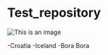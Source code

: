 # Test_repository
![This is an image](https://media4.giphy.com/media/zOvBKUUEERdNm/giphy.gif?cid=ecf05e47z9ba32ay5m8ogrf3vqbwy50m8ioxmj1r9tuln9x9&rid=giphy.gif&ct=g)

-Croatia
-Iceland
-Bora Bora